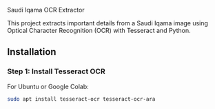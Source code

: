 Saudi Iqama OCR Extractor

This project extracts important details from a Saudi Iqama image using Optical Character Recognition (OCR) with Tesseract and Python.



## Installation

### Step 1: Install Tesseract OCR

For Ubuntu or Google Colab:
```bash
sudo apt install tesseract-ocr tesseract-ocr-ara